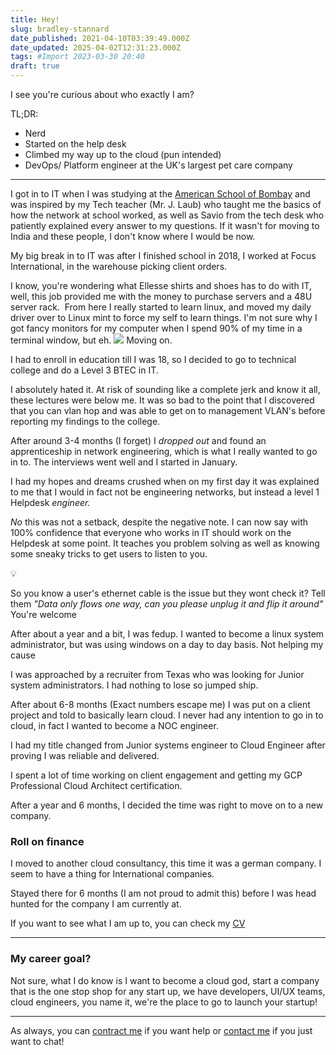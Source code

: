 ```yaml
---
title: Hey!
slug: bradley-stannard
date_published: 2021-04-10T03:39:49.000Z
date_updated: 2025-04-02T12:31:23.000Z
tags: #Import 2023-03-30 20:40
draft: true
---
```


I see you're curious about who exactly I am?

TL;DR:

- Nerd
- Started on the help desk
- Climbed my way up to the cloud (pun intended)
- DevOps/ Platform engineer at the UK's largest pet care company

---

I got in to IT when I was studying at the [American School of Bombay](https://asbindia.org) and was inspired by my Tech teacher (Mr. J. Laub) who taught me the basics of how the network at school worked, as well as Savio from the tech desk who patiently explained every answer to my questions. If it wasn't for moving to India and these people, I don't know where I would be now. 

My big break in to IT was after I finished school in 2018, I worked at Focus International, in the warehouse picking client orders. 

I know, you're wondering what Ellesse shirts and shoes has to do with IT, well, this job provided me with the money to purchase servers and a 48U server rack.  From here I really started to learn linux, and moved my daily driver over to Linux mint to force my self to learn things. I'm not sure why I got fancy monitors for my computer when I spend 90% of my time in a terminal window, but eh.
![](https://lh3.googleusercontent.com/pw/ACtC-3dcmvrXc7ywh6plPElzeOgW0qnnN2zPIu4GCAVOP-TJmYEMt-J1qFU3R68xKAld0BBIvTjsKXJoUcKskMfJdmpu6D-InWoOI9EK3iBH4RpfWF9HJG5qNE0QSjTtdh7UehLmixwKNQnZZQiJA8KC0NDRDQ=w2486-h1864-no)
Moving on.

I had to enroll in education till I was 18, so I decided to go to technical college and do a Level 3 BTEC in IT. 

I absolutely hated it. At risk of sounding like a complete jerk and know it all, these lectures were below me. It was so bad to the point that I discovered that you can vlan hop and was able to get on to management VLAN's before reporting my findings to the college.

After around 3-4 months (I forget) I *dropped out* and found an apprenticeship in network engineering, which is what I really wanted to go in to. The interviews went well and I started in January. 

I had my hopes and dreams crushed when on my first day it was explained to me that I would in fact not be engineering networks, but instead a level 1 Helpdesk *engineer.*

*No* this was not a setback, despite the negative note. I can now say with 100% confidence that everyone who works in IT should work on the Helpdesk at some point. It teaches you problem solving as well as knowing some sneaky tricks to get users to listen to you.

💡

So you know a user's ethernet cable is the issue but they wont check it?
Tell them *"Data only flows one way, can you please unplug it and flip it around"*
You're welcome

After about a year and a bit, I was fedup. I wanted to become a linux system administrator, but was using windows on a day to day basis. Not helping my cause

I was approached by a recruiter from Texas who was looking for Junior system administrators. I had nothing to lose so jumped ship.

After about 6-8 months (Exact numbers escape me) I was put on a client project and told to basically learn cloud. I never had any intention to go in to cloud, in fact I wanted to become a NOC engineer.

I had my title changed from Junior systems engineer to Cloud Engineer after proving I was reliable and delivered.

I spent a lot of time working on client engagement and getting my GCP Professional Cloud Architect certification.

After a year and 6 months, I decided the time was right to move on to a new company.

### Roll on finance

I moved to another cloud consultancy, this time it was a german company. I seem to have a thing for International companies.

Stayed there for 6 months (I am not proud to admit this) before I was head hunted for the company I am currently at.

If you want to see what I am up to, you can check my [CV](https://bradley.breadnet.co.uk/companies/pah/)

---

### My career goal?

 Not sure, what I do know is I want to become a cloud god, start a company that is the one stop shop for any start up, we have developers, UI/UX teams, cloud engineers, you name it, we're the place to go to launch your startup! 

---

As always, you can [contract me](https://www.upwork.com/freelancers/~01c61ee9802b94133e) if you want help or [contact me](mailto:website@breadnet.co.uk) if you just want to chat! 
